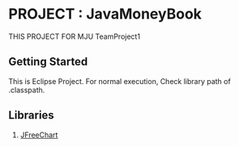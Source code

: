 # PROJECT : JavaMoneyBook
THIS PROJECT FOR MJU TeamProject1

## Getting Started
This is Eclipse Project. 
For normal execution, Check library path of .classpath.

## Libraries
1. [JFreeChart](http://www.jfree.org/jfreechart/)
 
